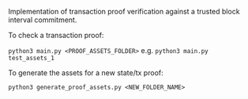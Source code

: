 Implementation of transaction proof verification against a trusted block interval commitment.

To check a transaction proof:

`python3 main.py <PROOF_ASSETS_FOLDER>` e.g. `python3 main.py test_assets_1`

To generate the assets for a new state/tx proof:

`python3 generate_proof_assets.py <NEW_FOLDER_NAME>`